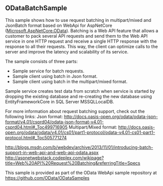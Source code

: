 ODataBatchSample
-----------------

This sample shows how to use request batching in multipart/mixed and JsonBatch format based on WebApi
for AspNetCore ([Microsoft.AspNetCore.OData](https://www.nuget.org/packages/Microsoft.AspNetCore.OData/)). 
Batching is a Web API feature that allows a customer to pack several API requests and send them to the Web API
service in one HTTP request and receive a single HTTP response with the response to all
their requests. This way, the client can optimize calls to the server and improve the 
latency and scalability of its service.

The sample consists of three parts:
- Sample service for batch requests.
- Sample client using batch in Json format.
- Sample client using batch in the multipart/mixed format.

Sample service creates test data from scratch when service is started by dropping the existing database and 
re-creating the new database using EntityFrameworkCore in SQL Server MSSQLLocalDB.

For more information about request batching support, check out the following links:
Json format: http://docs.oasis-open.org/odata/odata-json-format/v4.01/csprd04/odata-json-format-v4.01-csprd04.html#_Toc499716905
Multipart/Mixed format: http://docs.oasis-open.org/odata/odata/v4.01/cs01/part1-protocol/odata-v4.01-cs01-part1-protocol.html#_Toc505771274

http://blogs.msdn.com/b/webdev/archive/2013/11/01/introducing-batch-support-in-web-api-and-web-api-odata.aspx
http://aspnetwebstack.codeplex.com/wikipage?title=Web%20API%20Request%20Batching&referringTitle=Specs



This sample is provided as part of the OData WebApi sample repository at
https://github.com/OData/ODataSamples